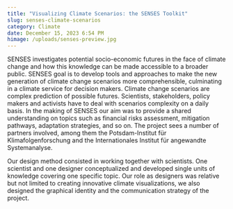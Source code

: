 ```yaml
---
title: "Visualizing Climate Scenarios: the SENSES Toolkit"
slug: senses-climate-scenarios
category: Climate
date: December 15, 2023 6:54 PM
himage: /uploads/senses-preview.jpg
---
```

SENSES investigates potential socio-economic futures in the face of climate change and how this knowledge can be made accessible to a broader public. SENSES goal is to develop tools and approaches to make the new generation of climate change scenarios more comprehensible, culminating in a climate service for decision makers. Climate change scenarios are complex prediction of possible futures. Scientists, stakeholders, policy makers and activists have to deal with scenarios complexity on a daily basis. In the making of SENSES our aim was to provide a shared understanding on topics such as financial risks assessment, mitigation pathways, adaptation strategies, and so on. The project sees a number of partners involved, among them the Potsdam-Institut für Klimafolgenforschung and the Internationales Institut für angewandte Systemanalyse.

Our design method consisted in working together with scientists. One scientist and one designer conceptualized and developed single units of knowledge covering one specific topic. Our role as designers was relative but not limited to creating innovative climate visualizations, we also designed the graphical identity and the communication strategy of the project.